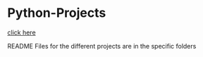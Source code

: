# Python-Projects

[click here](https://www.youtube.com/watch?v=hAq443fhyDo)

README Files for the different projects are in the specific folders